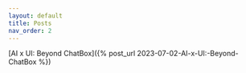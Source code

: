 ```yaml
---
layout: default
title: Posts
nav_order: 2
---
```


[AI x UI: Beyond ChatBox]({% post_url 2023-07-02-AI-x-UI:-Beyond-ChatBox %})
